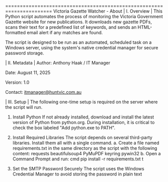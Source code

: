 ====================================================================== Victoria Gazette Watcher - About
| I. Overview |
This Python script automates the process of monitoring the Victoria Government Gazette website for new publications. It downloads new gazette PDFs, scans their text for a predefined list of keywords, and sends an HTML-formatted email alert if any matches are found.

The script is designed to be run as an automated, scheduled task on a Windows server, using the system's native credential manager for secure password storage.

| II. Metadata |
Author: Anthony Haak / IT Manager

Date: August 11, 2025

Version: 1.0

Contact: itmanager@huntvic.com.au

| III. Setup |
The following one-time setup is required on the server where the script will run.

1. Install Python
If not already installed, download and install the latest version of Python from python.org. During installation, it is critical to check the box labeled "Add python.exe to PATH".

2. Install Required Libraries
The script depends on several third-party libraries. Install them all with a single command.
a. Create a file named requirements.txt in the same directory as the script with the following content:
requests beautifulsoup4 PyMuPDF keyring pywin32
b. Open a Command Prompt and run:
cmd pip install -r requirements.txt t

3. Set the SMTP Password Securely
The script uses the Windows Credential Manager to avoid storing the password in plain text
